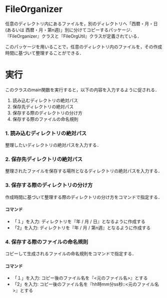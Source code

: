 # FileOrganizer
任意のディレクトリ内にあるファイルを，別のディレクトリへ「西暦・月・日(あるいは 西暦・月・第n週)」別に分けてコピーするパッケージ．
『FileOrganizer』クラスと『FileOrgUtil』クラスが定義されている．

このパッケージを用いることで，任意のディレクトリ内のファイルを，その作成時間に基づいて整理することができる．


# 実行
このクラスのmain関数を実行すると，以下の内容を入力するように促される．

1. 読み込むディレクトリの絶対パス
2. 保存先ディレクトリの絶対パス
3. 保存する際のディレクトリの分け方
4. 保存する際のファイルの命名規則

### 1. 読み込むディレクトリの絶対パス
整理したいディレクトリの絶対パスを入力する．

### 2. 保存先ディレクトリの絶対パス
整理されたファイルを保存する場所となるディレクトリの絶対パスを入力する．

### 3. 保存する際のディレクトリの分け方
作成時間に基づいて整理する際のディレクトリの分け方をコマンドで指定する．

#### コマンド
- 「１」を入力: ディレクトリを『年 / 月 / 日』となるように作成する
- 「2」を入力: ディレクトリを『年 / 月 / 第n週』となるように作成する

### 4. 保存する際のファイルの命名規則
コピーして生成されるファイルの命名規則をコマンドで指定する．

#### コマンド
- 「１」を入力: コピー後のファイル名を『<元のファイル名>』とする
- 「2」を入力: コピー後のファイル名を『hh時mm分ss秒::<元のファイル名>』とする
